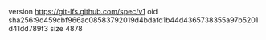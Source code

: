 version https://git-lfs.github.com/spec/v1
oid sha256:9d459cbf966ac08583792019d4bdafd1b44d4365738355a97b5201d41dd789f3
size 4878
